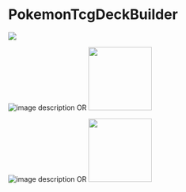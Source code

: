 # PokemonTcgDeckBuilder

<img src="LoadingScreen"/>

![image description](relative/path/in/repository/to/image.svg)
OR
<img src="relative/path/in/repository/to/image.svg" width="128"/>

![image description](relative/path/in/repository/to/image.svg)
OR
<img src="relative/path/in/repository/to/image.svg" width="128"/>
